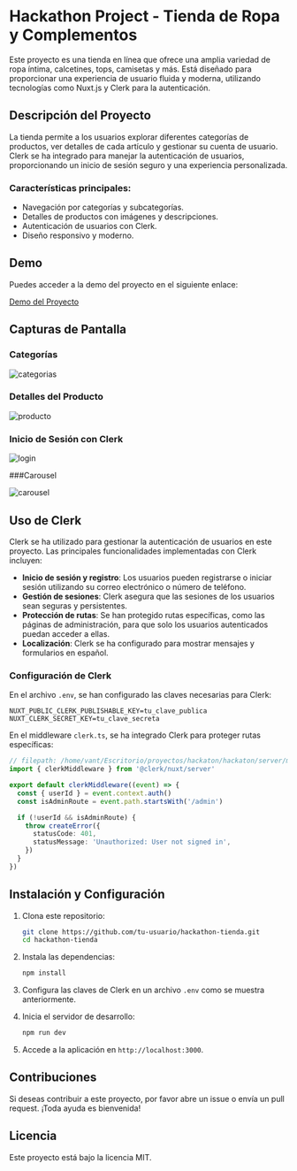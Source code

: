 # Hackathon Project - Tienda de Ropa y Complementos

Este proyecto es una tienda en línea que ofrece una amplia variedad de ropa íntima, calcetines, tops, camisetas y más. Está diseñado para proporcionar una experiencia de usuario fluida y moderna, utilizando tecnologías como Nuxt.js y Clerk para la autenticación.

## Descripción del Proyecto

La tienda permite a los usuarios explorar diferentes categorías de productos, ver detalles de cada artículo y gestionar su cuenta de usuario. Clerk se ha integrado para manejar la autenticación de usuarios, proporcionando un inicio de sesión seguro y una experiencia personalizada.

### Características principales:

- Navegación por categorías y subcategorías.
- Detalles de productos con imágenes y descripciones.
- Autenticación de usuarios con Clerk.
- Diseño responsivo y moderno.

## Demo

Puedes acceder a la demo del proyecto en el siguiente enlace:

[Demo del Proyecto](https://demo-tienda-hackathon.com)

## Capturas de Pantalla

### Categorías
![categorias](https://github.com/user-attachments/assets/2dc87f11-511c-4a3d-9944-815649df0869)

### Detalles del Producto

![producto](https://github.com/user-attachments/assets/f0fa19e8-2089-47a7-9d62-84caa136d163)

### Inicio de Sesión con Clerk

![login](https://github.com/user-attachments/assets/ef24dc76-eee1-4edb-a627-237da62865af)

###Carousel

![carousel](https://github.com/user-attachments/assets/7d535fea-80ee-4b22-a9a1-a9b472c26f94)

## Uso de Clerk

Clerk se ha utilizado para gestionar la autenticación de usuarios en este proyecto. Las principales funcionalidades implementadas con Clerk incluyen:

- **Inicio de sesión y registro**: Los usuarios pueden registrarse o iniciar sesión utilizando su correo electrónico o número de teléfono.
- **Gestión de sesiones**: Clerk asegura que las sesiones de los usuarios sean seguras y persistentes.
- **Protección de rutas**: Se han protegido rutas específicas, como las páginas de administración, para que solo los usuarios autenticados puedan acceder a ellas.
- **Localización**: Clerk se ha configurado para mostrar mensajes y formularios en español.

### Configuración de Clerk

En el archivo `.env`, se han configurado las claves necesarias para Clerk:

```env
NUXT_PUBLIC_CLERK_PUBLISHABLE_KEY=tu_clave_publica
NUXT_CLERK_SECRET_KEY=tu_clave_secreta
```

En el middleware `clerk.ts`, se ha integrado Clerk para proteger rutas específicas:

```typescript
// filepath: /home/vant/Escritorio/proyectos/hackaton/hackaton/server/middleware/clerk.ts
import { clerkMiddleware } from '@clerk/nuxt/server'

export default clerkMiddleware((event) => {
  const { userId } = event.context.auth()
  const isAdminRoute = event.path.startsWith('/admin')

  if (!userId && isAdminRoute) {
    throw createError({
      statusCode: 401,
      statusMessage: 'Unauthorized: User not signed in',
    })
  }
})
```

## Instalación y Configuración

1. Clona este repositorio:

   ```bash
   git clone https://github.com/tu-usuario/hackathon-tienda.git
   cd hackathon-tienda
   ```

2. Instala las dependencias:

   ```bash
   npm install
   ```

3. Configura las claves de Clerk en un archivo `.env` como se muestra anteriormente.

4. Inicia el servidor de desarrollo:

   ```bash
   npm run dev
   ```

5. Accede a la aplicación en `http://localhost:3000`.

## Contribuciones

Si deseas contribuir a este proyecto, por favor abre un issue o envía un pull request. ¡Toda ayuda es bienvenida!

## Licencia

Este proyecto está bajo la licencia MIT.
